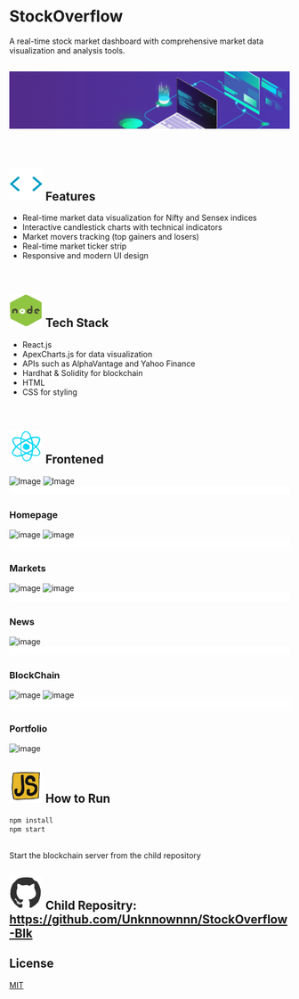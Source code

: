 # StockOverflow

A real-time stock market dashboard with comprehensive market data visualization and analysis tools.

## <img src="./public/images/banner.gif"> 
<br/>

## <img src="./public/images/brack.gif" width=60 height=60> Features

- Real-time market data visualization for Nifty and Sensex indices
- Interactive candlestick charts with technical indicators
- Market movers tracking (top gainers and losers)
- Real-time market ticker strip
- Responsive and modern UI design

<br/>

## <img src="./public/images/node.gif" width=60 height=60> Tech Stack

- React.js
- ApexCharts.js for data visualization
- APIs such as AlphaVantage and Yahoo Finance
- Hardhat & Solidity for blockchain
- HTML 
- CSS for styling

<br/>

## <img src="./public/images/react.gif" width=60 height=60> Frontened

![Image](https://github.com/user-attachments/assets/68bdcbc4-1cae-4621-8b0a-90825c378ebc)
![Image](https://github.com/user-attachments/assets/c6c495f8-2670-490e-ac09-28e48c23ebc4)
<img src="./public/images/line.gif"> 

### Homepage
![image](https://github.com/user-attachments/assets/476ea356-c146-46df-817e-dcdbe6e3949b)
![image](https://github.com/user-attachments/assets/76d6dfed-a15f-4ede-b575-3a3323ee0d87)
<img src="./public/images/line.gif"> 

### Markets
![image](https://github.com/user-attachments/assets/bad32a3f-9a7c-4c26-98a3-0a508b9e153c)
![image](https://github.com/user-attachments/assets/2b85b077-67b2-4d7f-afd1-29a1b6436159)
<img src="./public/images/line.gif"> 

### News 
![image](https://github.com/user-attachments/assets/d07f0f18-2646-42b6-b68c-7b3f1b180f5b)
<img src="./public/images/line.gif"> 

### BlockChain
![image](https://github.com/user-attachments/assets/c6730af2-086d-4ba1-bdb2-81267a127fd3)
![image](https://github.com/user-attachments/assets/93780bf5-d821-400d-9176-a262fe85b0cb)
<img src="./public/images/line.gif"> 

### Portfolio
![image](https://github.com/user-attachments/assets/eb7777a0-9041-4e8f-8491-8813a6501be4)


## <img src="./public/images/js.gif" width=60 height=60> How to Run

```
npm install
npm start
```

<br/>
Start the blockchain server from the child repository

## <img src="./public/images/github.gif" width=60 height=60> Child Repositry: https://github.com/Unknnownnn/StockOverflow-Blk

## License

[MIT](https://choosealicense.com/licenses/mit/)
